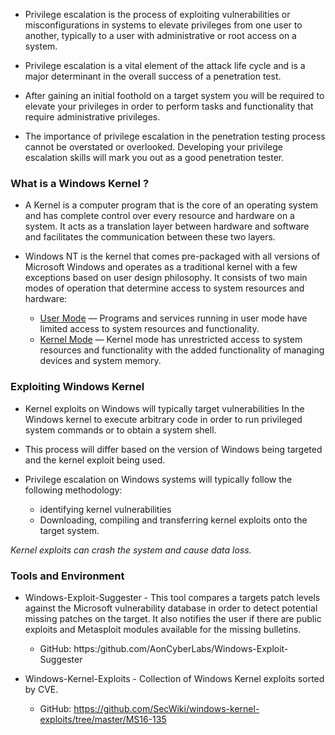 - Privilege escalation is the process of exploiting vulnerabilities or misconfigurations in systems to elevate privileges from one user to another, typically to a user with administrative or root access on a system.

- Privilege escalation is a vital element of the attack life cycle and is a major determinant in the overall success of a penetration test.

- After gaining an initial foothold on a target system you will be required to elevate your privileges in order to perform tasks and functionality that require administrative privileges.

- The importance of privilege escalation in the penetration testing process cannot be overstated or overlooked. Developing your privilege escalation skills will mark you out as a good penetration tester. 

### What is a Windows Kernel ?

- A Kernel is a computer program that is the core of an operating system and has complete control over every resource and hardware on a system. It acts as a translation layer between hardware and software and facilitates the communication between these two layers.

- Windows NT is the kernel that comes pre-packaged with all versions of Microsoft Windows and operates as a traditional kernel with a few exceptions based on user design philosophy. It consists of two main modes of operation that determine access to system resources and hardware:

	+ <u>User Mode</u> — Programs and services running in user mode have limited access to system resources and functionality. 
	+ <u>Kernel Mode</u> — Kernel mode has unrestricted access to system resources and functionality with the added functionality of managing devices and system memory. 

### Exploiting Windows Kernel

- Kernel exploits on Windows will typically target vulnerabilities In the Windows kernel to execute arbitrary code in order to run privileged system commands or to obtain a system shell.

- This process will differ based on the version of Windows being targeted and the kernel exploit being used.

- Privilege escalation on Windows systems will typically follow the following methodology:

	+ identifying kernel vulnerabilities
	+ Downloading, compiling and transferring kernel exploits onto the target system.

*Kernel exploits can crash the system and cause data loss.*

### Tools and Environment

- Windows-Exploit-Suggester - This tool compares a targets patch levels against the Microsoft vulnerability database in order to detect potential missing patches on the target. It also notifies the user if there are public exploits and Metasploit modules available for the missing bulletins.
	+ GitHub: https:/github.com/AonCyberLabs/Windows-Exploit-Suggester

- Windows-Kernel-Exploits - Collection of Windows Kernel exploits sorted by CVE.
	+ GitHub: https://github.com/SecWiki/windows-kernel-exploits/tree/master/MS16-135